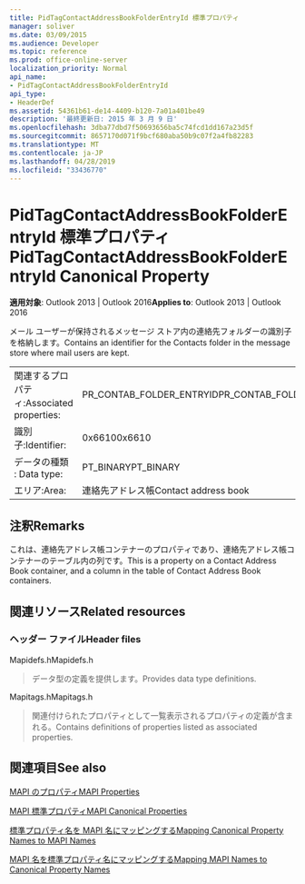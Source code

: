 ```yaml
---
title: PidTagContactAddressBookFolderEntryId 標準プロパティ
manager: soliver
ms.date: 03/09/2015
ms.audience: Developer
ms.topic: reference
ms.prod: office-online-server
localization_priority: Normal
api_name:
- PidTagContactAddressBookFolderEntryId
api_type:
- HeaderDef
ms.assetid: 54361b61-de14-4409-b120-7a01a401be49
description: '最終更新日: 2015 年 3 月 9 日'
ms.openlocfilehash: 3dba77dbd7f50693656ba5c74fcd1dd167a23d5f
ms.sourcegitcommit: 8657170d071f9bcf680aba50b9c07f2a4fb82283
ms.translationtype: MT
ms.contentlocale: ja-JP
ms.lasthandoff: 04/28/2019
ms.locfileid: "33436770"
---
```

# <a name="pidtagcontactaddressbookfolderentryid-canonical-property"></a><span data-ttu-id="a98af-103">PidTagContactAddressBookFolderEntryId 標準プロパティ</span><span class="sxs-lookup"><span data-stu-id="a98af-103">PidTagContactAddressBookFolderEntryId Canonical Property</span></span>

  
  
<span data-ttu-id="a98af-104">**適用対象**: Outlook 2013 | Outlook 2016</span><span class="sxs-lookup"><span data-stu-id="a98af-104">**Applies to**: Outlook 2013 | Outlook 2016</span></span> 
  
<span data-ttu-id="a98af-105">メール ユーザーが保持されるメッセージ ストア内の連絡先フォルダーの識別子を格納します。</span><span class="sxs-lookup"><span data-stu-id="a98af-105">Contains an identifier for the Contacts folder in the message store where mail users are kept.</span></span> 
  
|||
|:-----|:-----|
|<span data-ttu-id="a98af-106">関連するプロパティ:</span><span class="sxs-lookup"><span data-stu-id="a98af-106">Associated properties:</span></span>  <br/> |<span data-ttu-id="a98af-107">PR_CONTAB_FOLDER_ENTRYID</span><span class="sxs-lookup"><span data-stu-id="a98af-107">PR_CONTAB_FOLDER_ENTRYID</span></span>  <br/> |
|<span data-ttu-id="a98af-108">識別子:</span><span class="sxs-lookup"><span data-stu-id="a98af-108">Identifier:</span></span>  <br/> |<span data-ttu-id="a98af-109">0x6610</span><span class="sxs-lookup"><span data-stu-id="a98af-109">0x6610</span></span>  <br/> |
|<span data-ttu-id="a98af-110">データの種類 : </span><span class="sxs-lookup"><span data-stu-id="a98af-110">Data type:</span></span>  <br/> |<span data-ttu-id="a98af-111">PT_BINARY</span><span class="sxs-lookup"><span data-stu-id="a98af-111">PT_BINARY</span></span>  <br/> |
|<span data-ttu-id="a98af-112">エリア:</span><span class="sxs-lookup"><span data-stu-id="a98af-112">Area:</span></span>  <br/> |<span data-ttu-id="a98af-113">連絡先アドレス帳</span><span class="sxs-lookup"><span data-stu-id="a98af-113">Contact address book</span></span>  <br/> |
   
## <a name="remarks"></a><span data-ttu-id="a98af-114">注釈</span><span class="sxs-lookup"><span data-stu-id="a98af-114">Remarks</span></span>

<span data-ttu-id="a98af-115">これは、連絡先アドレス帳コンテナーのプロパティであり、連絡先アドレス帳コンテナーのテーブル内の列です。</span><span class="sxs-lookup"><span data-stu-id="a98af-115">This is a property on a Contact Address Book container, and a column in the table of Contact Address Book containers.</span></span>
  
## <a name="related-resources"></a><span data-ttu-id="a98af-116">関連リソース</span><span class="sxs-lookup"><span data-stu-id="a98af-116">Related resources</span></span>

### <a name="header-files"></a><span data-ttu-id="a98af-117">ヘッダー ファイル</span><span class="sxs-lookup"><span data-stu-id="a98af-117">Header files</span></span>

<span data-ttu-id="a98af-118">Mapidefs.h</span><span class="sxs-lookup"><span data-stu-id="a98af-118">Mapidefs.h</span></span>
  
> <span data-ttu-id="a98af-119">データ型の定義を提供します。</span><span class="sxs-lookup"><span data-stu-id="a98af-119">Provides data type definitions.</span></span>
    
<span data-ttu-id="a98af-120">Mapitags.h</span><span class="sxs-lookup"><span data-stu-id="a98af-120">Mapitags.h</span></span>
  
> <span data-ttu-id="a98af-121">関連付けられたプロパティとして一覧表示されるプロパティの定義が含まれる。</span><span class="sxs-lookup"><span data-stu-id="a98af-121">Contains definitions of properties listed as associated properties.</span></span>
    
## <a name="see-also"></a><span data-ttu-id="a98af-122">関連項目</span><span class="sxs-lookup"><span data-stu-id="a98af-122">See also</span></span>



[<span data-ttu-id="a98af-123">MAPI のプロパティ</span><span class="sxs-lookup"><span data-stu-id="a98af-123">MAPI Properties</span></span>](mapi-properties.md)
  
[<span data-ttu-id="a98af-124">MAPI 標準プロパティ</span><span class="sxs-lookup"><span data-stu-id="a98af-124">MAPI Canonical Properties</span></span>](mapi-canonical-properties.md)
  
[<span data-ttu-id="a98af-125">標準プロパティ名を MAPI 名にマッピングする</span><span class="sxs-lookup"><span data-stu-id="a98af-125">Mapping Canonical Property Names to MAPI Names</span></span>](mapping-canonical-property-names-to-mapi-names.md)
  
[<span data-ttu-id="a98af-126">MAPI 名を標準プロパティ名にマッピングする</span><span class="sxs-lookup"><span data-stu-id="a98af-126">Mapping MAPI Names to Canonical Property Names</span></span>](mapping-mapi-names-to-canonical-property-names.md)

